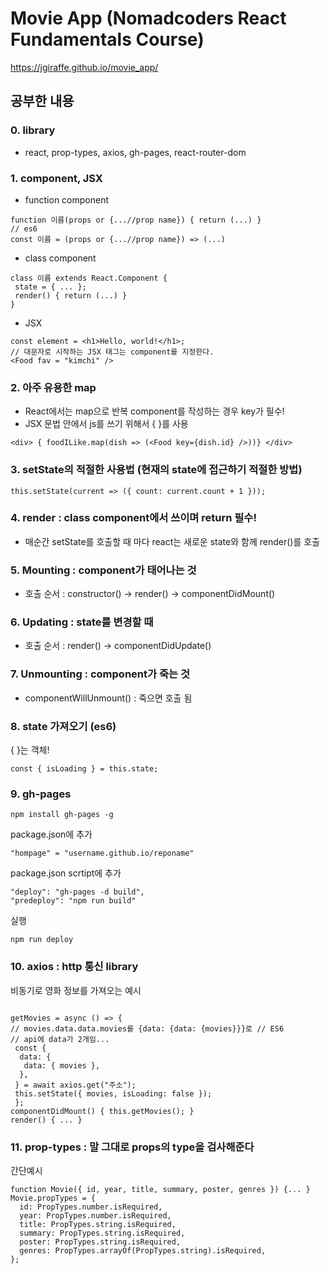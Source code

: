 # Movie App (Nomadcoders React Fundamentals Course)

<https://jgiraffe.github.io/movie_app/>

## 공부한 내용

### 0. library
- react, prop-types, axios, gh-pages, react-router-dom

### 1. component, JSX
- function component
```
function 이름(props or {...//prop name}) { return (...) }
// es6
const 이름 = (props or {...//prop name}) => (...)
```
- class component
```
class 이름 extends React.Component {
 state = { ... };
 render() { return (...) }
}
```
- JSX
```
const element = <h1>Hello, world!</h1>;
// 대문자로 시작하는 JSX 태그는 component를 지정한다.
<Food fav = "kimchi" />
```
### 2. 아주 유용한 map
- React에서는 map으로 반복 component를 작성하는 경우 key가 필수!
- JSX 문법 안에서 js를 쓰기 위해서 { }를 사용

```
<div> { foodILike.map(dish => (<Food key={dish.id} />))} </div>
```

### 3. setState의 적절한 사용법 (현재의 state에 접근하기 적절한 방법)

```
this.setState(current => ({ count: current.count + 1 }));
```

### 4. render : class component에서 쓰이며 return 필수!
- 매순간 setState를 호출할 때 마다 react는 새로운 state와 함께 render()를 호출

### 5. Mounting : component가 태어나는 것

- 호출 순서 : constructor() -> render() -> componentDidMount()

### 6. Updating : state를 변경할 때

- 호출 순서 : render() -> componentDidUpdate()

### 7. Unmounting : component가 죽는 것

- componentWillUnmount() : 죽으면 호출 됨

### 8. state 가져오기 (es6)
{ }는 객체!
```
const { isLoading } = this.state;
```
### 9. gh-pages

```
npm install gh-pages -g
```
package.json에 추가
```
"hompage" = "username.github.io/reponame"
```
package.json scrtipt에 추가
```
"deploy": "gh-pages -d build",
"predeploy": "npm run build"
```
실행
```
npm run deploy
```
### 10. axios : http 통신 library
비동기로 영화 정보를 가져오는 예시 
```

getMovies = async () => {
// movies.data.data.movies를 {data: {data: {movies}}}로 // ES6
// api에 data가 2개임...
 const {
  data: {
   data: { movies },
  },
 } = await axios.get("주소");
 this.setState({ movies, isLoading: false });
 };
componentDidMount() { this.getMovies(); }
render() { ... }
```
### 11. prop-types : 말 그대로 props의 type을 검사해준다
간단예시
```
function Movie({ id, year, title, summary, poster, genres }) {... }
Movie.propTypes = {
  id: PropTypes.number.isRequired,
  year: PropTypes.number.isRequired,
  title: PropTypes.string.isRequired,
  summary: PropTypes.string.isRequired,
  poster: PropTypes.string.isRequired,
  genres: PropTypes.arrayOf(PropTypes.string).isRequired,
};
```

